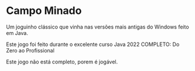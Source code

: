 # Campo Minado
Um joguinho clássico que vinha nas versões mais antigas do Windows feito em Java.

Este jogo foi feito durante o excelente curso 
Java 2022 COMPLETO: Do Zero ao Profissional

Este jogo não está completo, porem é jogável.

